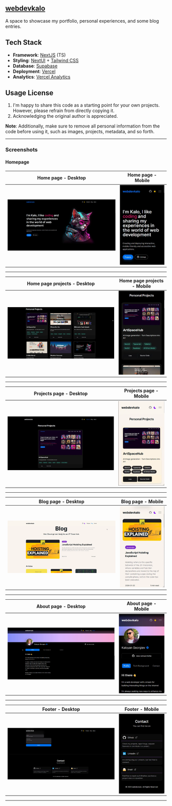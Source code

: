 ## [webdevkalo](https://webdevkalo.vercel.app/)

A space to showcase my portfolio, personal experiences, and some blog entries.

## Tech Stack

- **Framework**: [NextJS](https://nextjs.org/) (TS)
- **Styling**: [NextUI](https://nextui.org/) + [Tailwind CSS](https://tailwindcss.com/)
- **Database**: [Supabase](https://supabase.com/)
- **Deployment**: [Vercel](https://vercel.com/)
- **Analytics**: [Vercel Analytics](https://vercel.com/analytics)

## Usage License

1. I'm happy to share this code as a starting point for your own projects. However, please refrain from directly copying it.
2. Acknowledging the original author is appreciated.

**Note**: Additionally, make sure to remove all personal information from the code before using it, such as images, projects, metadata, and so forth.

---

### Screenshots

#### Homepage

|         Home page - Desktop          |         Home page - Mobile          |
| :----------------------------------: | :---------------------------------: |
| ![](./screenshots/home-desktop.webp) | ![](./screenshots/home-mobile.webp) |

---

|         Home page projects - Desktop          |         Home page projects - Mobile          |
| :-------------------------------------------: | :------------------------------------------: |
| ![](./screenshots/home-projects-desktop.webp) | ![](./screenshots/home-projects-mobile.webp) |

---

|         Projects page - Desktop          |         Projects page - Mobile          |
| :--------------------------------------: | :-------------------------------------: |
| ![](./screenshots/projects-desktop.webp) | ![](./screenshots/projects-mobile.webp) |

---

|         Blog page - Desktop          |         Blog page - Mobile          |
| :----------------------------------: | :---------------------------------: |
| ![](./screenshots/blog-desktop.webp) | ![](./screenshots/blog-mobile.webp) |

---

|         About page - Desktop          |         About page - Mobile          |
| :-----------------------------------: | :----------------------------------: |
| ![](./screenshots/about-desktop.webp) | ![](./screenshots/about-mobile.webp) |

---

|           Footer - Desktop            |           Footer - Mobile            |
| :-----------------------------------: | :----------------------------------: |
| ![](./screenshots/footer-desktop.webp) | ![](./screenshots/footer-mobile.webp) |

---

